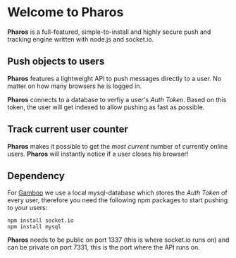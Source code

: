 # Welcome to Pharos #

**Pharos** is a full-featured, simple-to-install and highly secure push and tracking engine written with node.js and socket.io. 

## Push objects to users ##

**Pharos** features a lightweight API to push messages directly to a user. No matter on how many browsers he is logged in.

**Pharos** connects to a database to verfiy a user's *Auth Token*. Based on this token, the user will get indexed to allow pushing as fast as possible.

## Track current user counter ##

**Pharos** makes it possible to get the *most current* number of currently online users. **Pharos** will instantly notice if a user closes his browser!

## Dependency ##

For [Gamboo](http://gamboo.at "Gamboo") we use a local mysql-database which stores the *Auth Token* of every user, therefore you need the following npm packages to start pushing to your users:

    npm install socket.io
    npm install mysql

**Pharos** needs to be public on port 1337 (this is where socket.io runs on) and can be private on port 7331, this is the port where the API runs on.
